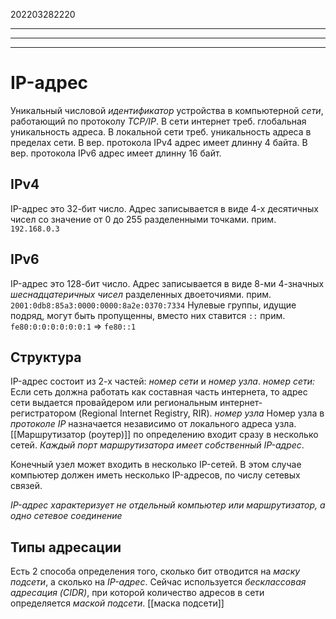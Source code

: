 202203282220
***

***

***
# IP-адрес
Уникальный числовой *идентификатор* устройства в компьютерной *сети*, работающий по протоколу *TCP/IP*.
В сети интернет треб. глобальная уникальность адреса.
В локальной сети треб. уникальность адреса в пределах сети.
В вер. протокола IPv4 адрес имеет длинну 4 байта.
В вер. протокола IPv6 адрес имеет длинну 16 байт.
## IPv4
IP-адрес это 32-бит число. 
Адрес записывается в виде 4-х десятичных чисел со значение от 0 до 255 разделенными точками. 
прим. `192.168.0.3`
## IPv6 
IP-адрес это 128-бит число.
Адрес записывается в виде 8-ми 4-значных *шеснадцатеричных чисел* разделенных двоеточиями.
прим. `2001:0db8:85a3:0000:0000:8a2e:0370:7334`
Нулевые группы, идущие подряд, могут быть пропущенны, вместо них ставится `::`
прим. `fe80:0:0:0:0:0:0:1` => `fe80::1`
## Структура
IP-адрес состоит из 2-х частей: *номер сети* и *номер узла*.
*номер сети:*
Если сеть должна работать как составная часть интернета, то адрес сети выдается провайдером или региональным интернет-регистратором (Regional Internet Registry, RIR).
*номер узла*
Номер узла в *протоколе IP* назначается независимо от локального адреса узла.
[[Маршрутизатор (роутер)]] по определению входит сразу в несколько сетей.
*Каждый порт маршрутизатора имеет собственный IP-адрес*.

Конечный узел может входить в несколько IP-сетей.
В этом случае компьютер должен иметь несколько IP-адресов, по числу сетевых связей.

*IP-адрес характеризует не отдельный компьютер или маршрутизатор, а одно сетевое соединение*
## Типы адресации
Есть 2 способа определения того, сколько бит отводится на *маску подсети*, а сколько на *IP-адрес*.
Сейчас используется *бесклассовая адресация (CIDR)*, при которой количество адресов в сети определяется *маской подсети*.
[[маска подсети]]
